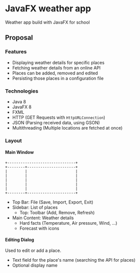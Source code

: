 # JavaFX weather app
Weather app build with JavaFX for school

## Proposal

### Features

* Displaying weather details for specific places
* Fetching weather details from an online API
* Places can be added, removed and edited
* Persisting those places in a configuration file

### Technologies

* Java 8
* JavaFX 8
* FXML
* HTTP (GET Requests with `HttpURLConnection`)
* JSON (Parsing received data, using GSON)
* Multithreading (Multiple locations are fetched at once)

### Layout

#### Main Window

```
+-------------------------------+
+--------+----------------------+
|        |                      |
|        |                      |
|        |                      |
|        |                      |
|        |                      |
+--------+----------------------+

```

* Top Bar: File (Save, Import, Export, Exit)
* Sidebar: List of places
  - Top: Toolbar (Add, Remove, Refresh)
* Main Content: Weather details
  - Hard facts (Temperature, Air pressure, Wind, ...)
  - Forecast with icons

#### Editing Dialog

Used to edit or add a place.

* Text field for the place's name (searching the API for places)
* Optional display name

